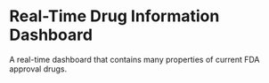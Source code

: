 # Real-Time Drug Information Dashboard

A real-time dashboard that contains many properties of current FDA approval drugs.
